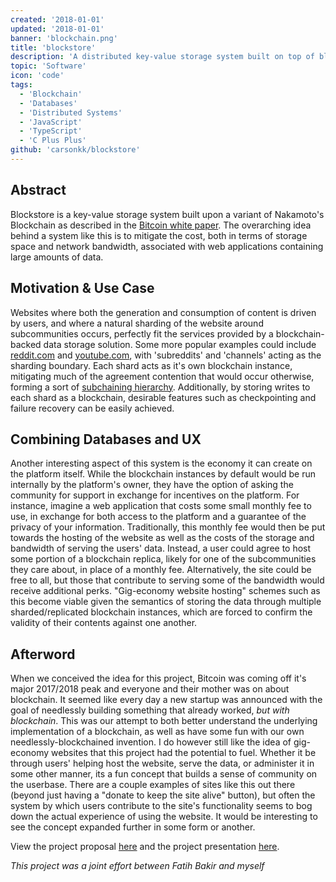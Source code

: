 ```yaml
---
created: '2018-01-01'
updated: '2018-01-01'
banner: 'blockchain.png'
title: 'blockstore'
description: 'A distributed key-value storage system built on top of blockchain technology™'
topic: 'Software'
icon: 'code'
tags:
  - 'Blockchain'
  - 'Databases'
  - 'Distributed Systems'
  - 'JavaScript'
  - 'TypeScript'
  - 'C Plus Plus'
github: 'carsonkk/blockstore'
---
```


## Abstract

Blockstore is a key-value storage system built upon a variant of Nakamoto's Blockchain as described in the [Bitcoin white paper](https://bitcoin.org/bitcoin.pdf). The overarching idea behind a system like this is to mitigate the cost, both in terms of storage space and network bandwidth, associated with web applications containing large amounts of data.

## Motivation & Use Case

Websites where both the generation and consumption of content is driven by users, and where a natural sharding of the website around subcommunities occurs, perfectly fit the services provided by a blockchain-backed data storage solution. Some more popular examples could include [reddit.com](https://www.reddit.com/) and [youtube.com](https://www.youtube.com/), with 'subreddits' and 'channels' acting as the sharding boundary. Each shard acts as it's own blockchain instance, mitigating much of the agreement contention that would occur otherwise, forming a sort of [subchaining hierarchy](https://www.bitcoinunlimited.info/resources/subchains.pdf). Additionally, by storing writes to each shard as a blockchain, desirable features such as checkpointing and failure recovery can be easily achieved.

## Combining Databases and UX

Another interesting aspect of this system is the economy it can create on the platform itself. While the blockchain instances by default would be run internally by the platform's owner, they have the option of asking the community for support in exchange for incentives on the platform. For instance, imagine a web application that costs some small monthly fee to use, in exchange for both access to the platform and a guarantee of the privacy of your information. Traditionally, this monthly fee would then be put towards the hosting of the website as well as the costs of the storage and bandwidth of serving the users' data. Instead, a user could agree to host some portion of a blockchain replica, likely for one of the subcommunities they care about, in place of a monthly fee. Alternatively, the site could be free to all, but those that contribute to serving some of the bandwidth would receive additional perks. "Gig-economy website hosting" schemes such as this become viable given the semantics of storing the data through multiple sharded/replicated blockchain instances, which are forced to confirm the validity of their contents against one another.

## Afterword

When we conceived the idea for this project, Bitcoin was coming off it's major 2017/2018 peak and everyone and their mother was on about blockchain. It seemed like every day a new startup was announced with the goal of needlessly building something that already worked, *but with blockchain*. This was our attempt to both better understand the underlying implementation of a blockchain, as well as have some fun with our own needlessly-blockchained invention. I do however still like the idea of gig-economy websites that this project had the potential to fuel. Whether it be through users' helping host the website, serve the data, or administer it in some other manner, its a fun concept that builds a sense of community on the userbase. There are a couple examples of sites like this out there (beyond just having a "donate to keep the site alive" button), but often the system by which users contribute to the site's functionality seems to bog down the actual experience of using the website. It would be interesting to see the concept expanded further in some form or another.

View the project proposal [here](Blockstore-Project-Summary.pdf) and the project presentation [here](Blockstore-Project-Presentation.pdf).

*This project was a joint effort between Fatih Bakir and myself*